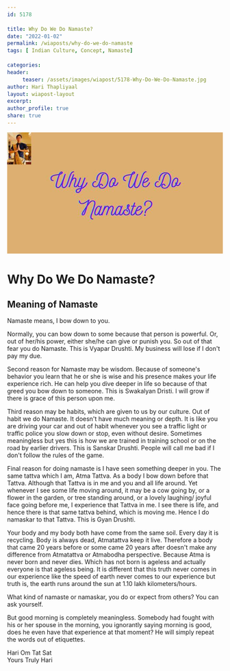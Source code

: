 ```yaml
--- 
id: 5178

title: Why Do We Do Namaste?
date: "2022-01-02"
permalink: /wiaposts/why-do-we-do-namaste
tags: [ Indian Culture, Concept, Namaste]    

categories: 
header:
     teaser: /assets/images/wiapost/5178-Why-Do-We-Do-Namaste.jpg
author: Hari Thapliyaal 
layout: wiapost-layout
excerpt:  
author_profile: true 
share: true 
---
```


![Why Do We Do Namaste?](/assets/images/wiapost/5178-Why-Do-We-Do-Namaste.jpg)     
    
# Why Do We Do Namaste?   
## Meaning of Namaste    
    
Namaste means, I bow down to you.    
    
Normally, you can bow down to some because that person is powerful. Or, out of her/his power, either she/he can give or punish you. So out of that fear you do Namaste. This is Vyapar Drushti. My business will lose if I don't pay my due.    
    
Second reason for Namaste may be wisdom. Because of someone's behavior you learn that he or she is wise and his presence makes your life experience rich. He can help you dive deeper in life so because of that greed you bow down to someone. This is Swakalyan Dristi. I will grow if there is grace of this person upon me.    
    
Third reason may be habits, which are given to us by our culture. Out of habit we do Namaste. It doesn't have much meaning or depth. It is like you are driving your car and out of habit whenever you see a traffic light or traffic police you slow down or stop, even without desire. Sometimes meaningless but yes this is how we are trained in training school or on the road by earlier drivers. This is Sanskar Drushti. People will call me bad if I don't follow the rules of the game.    
    
Final reason for doing namaste is I have seen something deeper in you. The same tattva which I am, Atma Tattva. As a body I bow down before that Tattva. Although that Tattva is in me and you and all life around. Yet whenever I see some life moving around, it may be a cow going by, or a flower in the garden, or tree standing around, or a lovely laughing/ joyful face going before me, I experience that Tattva in me. I see there is life, and hence there is that same tattva behind, which is moving me. Hence I do namaskar to that Tattva. This is Gyan Drushti.    
    
Your body and my body both have come from the same soil. Every day it is recycling. Body is always dead, Atmatattva keep it live. Therefore a body that came 20 years before or some came 20 years after doesn't make any difference from Atmatattva or Atmabodha perspective. Because Atma is never born and never dies. Which has not born is ageless and actually everyone is that ageless being. It is different that this truth never comes in our experience like the speed of earth never comes to our experience but truth is, the earth runs around the sun at 1.10 lakh kilometers/hours.     
    
What kind of namaste or namaskar, you do or expect from others? You can ask yourself.    
    
But good morning is completely meaningless. Somebody had fought with his or her spouse in the morning, you ignorantly saying morning is good, does he even have that experience at that moment? He will simply repeat the words out of etiquettes.    
    
Hari Om Tat Sat     
Yours Truly Hari    
